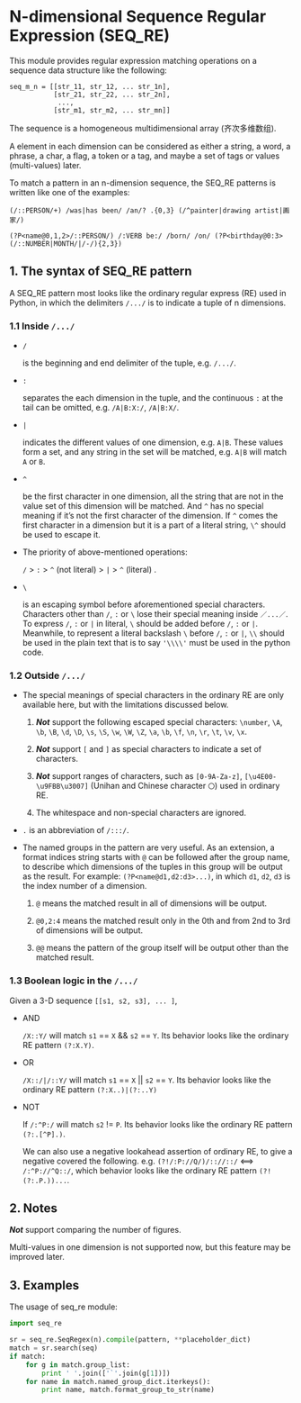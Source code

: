 N-dimensional Sequence Regular Expression (SEQ_RE)
==================================================

This module provides regular expression matching operations on a sequence data structure
like the following:

```
seq_m_n = [[str_11, str_12, ... str_1n],  
           [str_21, str_22, ... str_2n],  
            ...,  
           [str_m1, str_m2, ... str_mn]]
```

The sequence is a homogeneous multidimensional array (齐次多维数组).

A element in each dimension can be considered as either a string, a word, a phrase,
a char, a flag, a token or a tag, and maybe a set of tags or values (multi-values) later.

To match a pattern in an n-dimension sequence,
the SEQ_RE patterns is written like one of the examples:

```regexp
(/::PERSON/+) /was|has been/ /an/? .{0,3} (/^painter|drawing artist|画家/)

(?P<name@0,1,2>/::PERSON/) /:VERB be:/ /born/ /on/ (?P<birthday@0:3>(/::NUMBER|MONTH/|/-/){2,3})
```

## 1. The syntax of SEQ_RE pattern

A SEQ_RE pattern most looks like the ordinary regular express (RE) used in Python,
in which the delimiters ``/.../`` is to indicate a tuple of n dimensions.

### 1.1 Inside ``/.../``

- ``/``

  is the beginning and end delimiter of the tuple, e.g. ``/.../``.

- ``:``

  separates the each dimension in the tuple,
  and the continuous ``:`` at the tail can be omitted,
  e.g. ``/A|B:X:/``, ``/A|B:X/``.

- ``|``

  indicates the different values of one dimension, e.g. ``A|B``.
  These values form a set, and any string in the set will be matched,
  e.g. ``A|B`` will match ``A`` or ``B``.

- ``^``

  be the first character in one dimension,
  all the string that are not in the value set of this dimension will be matched.
  And ``^`` has no special meaning if it’s not the first character of the dimension.
  If ``^`` comes the first character in a dimension but it is a part of a literal string,
  ``\^`` should be used to escape it.

- The priority of above-mentioned operations:

  ``/`` > ``:`` > ``^`` (not literal) > ``|`` > ``^`` (literal) .

- ``\``

  is an escaping symbol before aforementioned special characters.
  Characters other than ``/``, ``:`` or ``\`` lose their special meaning inside ``／...／``.
  To express ``/``, ``:`` or ``|`` in literal, ``\`` should be added before ``/``, ``:`` or ``|``.
  Meanwhile, to represent a literal backslash ``\`` before ``/``, ``:`` or ``|``,
  ``\\`` should be used in the plain text
  that is to say ``'\\\\'`` must be used in the python code.

### 1.2 Outside ``/.../``

- The special meanings of special characters in the ordinary RE are only available here,
  but with the limitations discussed below.

  1. ***Not*** support the following escaped special characters:
     ``\number``, ``\A``, ``\b``, ``\B``, ``\d``, ``\D``, ``\s``, ``\S``,
     ``\w``, ``\W``, ``\Z``, ``\a``, ``\b``, ``\f``, ``\n``, ``\r``, ``\t``, ``\v``,
     ``\x``.

  2. ***Not*** support ``[`` and ``]`` as special characters to indicate a set of characters.

  3. ***Not*** support ranges of characters,
     such as ``[0-9A-Za-z]``, ``[\u4E00-\u9FBB\u3007]`` (Unihan and Chinese character ``〇``)
     used in ordinary RE.

  4. The whitespace and non-special characters are ignored.

- ``.`` is an abbreviation of ``/:::/``.

- The named groups in the pattern are very useful.
  As an extension, a format indices string starts with ``@`` can be followed after the group name,
  to describe which dimensions of the tuples in this group will be output as the result.
  For example: ``(?P<name@d1,d2:d3>...)``,
  in which ``d1``, ``d2``, ``d3`` is the index number of a dimension.

  1. ``@`` means the matched result in all of dimensions will be output.

  2. ``@0,2:4`` means the matched result only in the 0th
     and from 2nd to 3rd of dimensions will be output.

  3. ``@@`` means the pattern of the group itself will be output other than the matched result.

### 1.3 Boolean logic in the ``/.../``

Given a 3-D sequence ``[[s1, s2, s3], ... ]``,

- AND

  ``/X::Y/`` will match ``s1`` == ``X`` && ``s2`` == ``Y``.
  Its behavior looks like the ordinary RE pattern ``(?:X.Y)``.

- OR

  ``/X::/|/::Y/`` will match ``s1`` == ``X`` || ``s2`` == ``Y``.
  Its behavior looks like the ordinary RE pattern ``(?:X..)|(?:..Y)``

- NOT

  If ``/:^P:/`` will match ``s2`` != ``P``.
  Its behavior looks like the ordinary RE pattern ``(?:.[^P].)``.

  We can also use a negative lookahead assertion of ordinary RE,
  to give a negative covered the following.
  e.g. ``(?!/:P://Q/)/:://::/`` <==> ``/:^P://^Q::/``,
  which behavior looks like the ordinary RE pattern ``(?!(?:.P.))...``.

## 2. Notes

***Not*** support comparing the number of figures.

Multi-values in one dimension is not supported now, but this feature may be improved later.

## 3. Examples

The usage of seq_re module:

```python
import seq_re

sr = seq_re.SeqRegex(n).compile(pattern, **placeholder_dict)
match = sr.search(seq)
if match:
    for g in match.group_list:
        print ' '.join(['`'.join(g[1])])
    for name in match.named_group_dict.iterkeys():
        print name, match.format_group_to_str(name)
```
